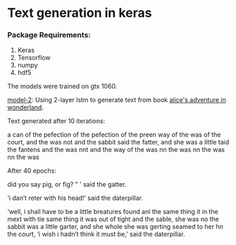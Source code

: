 # Text generation in keras

### Package Requirements:
1. Keras
2. Tensorflow
3. numpy
4. hdf5

The models were trained on gtx 1060.

[model-2](./lstm_model_2.ipynb): Using 2-layer lstm to generate text from book [alice's adventure in wonderland](https://www.gutenberg.org/ebooks/11).

Text generated after 10 iterations:

a can of the pefection of the pefection of the preen way of the was of the court, and the was not and the sabbit said the fatter, and she was a little taid the fantens and the was nnt and the way of the was nn the was nn the was nn the was

After 40 epochs:

did you say pig, or fig? "
’ said the gatter.

‘i dan’t reter with his head!’ said the daterpillar.

‘well, i shall have to be a little breatures found anl the same thing it in the mext with tie same thing it was out of tight and the sable, she was no the sabbit was a little garter, and she whole she was gerting seamed to her hn the court, 
‘i wish i hadn’t think it must be,’ said the daterpillar.
